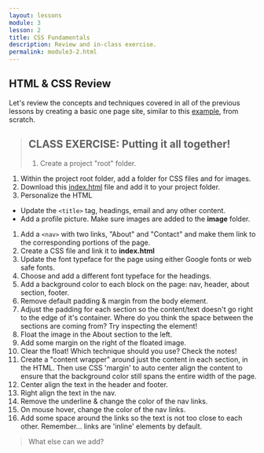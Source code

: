 ```yaml
---
layout: lessons
module: 3
lesson: 2
title: CSS Fundamentals
description: Review and in-class exercise.
permalink: module3-2.html
---
```



## HTML & CSS Review

Let's review the concepts and techniques covered in all of the previous lessons by creating a basic one page site, similar to this [example](exercises/module3/sample/index.html), from scratch.  


>## CLASS EXERCISE: Putting it all together!
>
>1. Create a project "root" folder. 
1. Within the project root folder, add a folder for CSS files and for images.
1. Download this <a href="exercises/module3/index.html" download>index.html</a> file and add it to your project folder.
1. Personalize the HTML
  * Update the `<title>` tag, headings, email and any other content.
  * Add a profile picture.  Make sure images are added to the **image** folder.
1. Add a `<nav>` with two links, "About" and "Contact" and make them link to the corresponding portions of the page.
1. Create a CSS file and link it to **index.html**
1. Update the font typeface for the page using either Google fonts or web safe fonts.
1. Choose and add a different font typeface for the headings.
1. Add a background color to each block on the page: nav, header, about section, footer.
1. Remove default padding & margin from the body element.
1. Adjust the padding for each section so the content/text doesn't go right to the edge of it's container.  Where do you think the space between the sections are coming from?  Try inspecting the element!
1. Float the image in the About section to the left.
1. Add some margin on the right of the floated image.
1. Clear the float!  Which technique should you use?  Check the notes!
1. Create a "content wrapper" around just the content in each section, in the HTML. Then use CSS 'margin' to auto center align the content to ensure that the background color still spans the entire width of the page.
1. Center align the text in the header and footer.
1. Right align the text in the nav.
1. Remove the underline & change the color of the nav links.
1. On mouse hover, change the color of the nav links.
1. Add some space around the links so the text is not too close to each other.  Remember... links are 'inline' elements by default.

> What else can we add?
